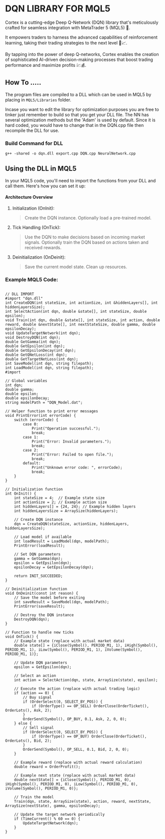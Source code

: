 # DQN LIBRARY FOR MQL5
Cortex is a cutting-edge Deep Q-Network (DQN) library that's meticulously crafted for seamless integration with MetaTrader 5 (MQL5) 🚀. 

It empowers traders to harness the advanced capabilities of reinforcement learning, taking their trading strategies to the next level 🚀📈. 

By tapping into the power of deep Q-networks, Cortex enables the creation of sophisticated AI-driven decision-making processes that boost trading performance and maximize profits 💹💰.


## How To .....
The program files are compiled to a DLL which can be used in MQL5 by placing in `MQL5/Libraries` folder. 

Incase you want to edit the library for optimization purposes you are free to tinker just remember to build so that you get your DLL file.
The NN has several optimization methods but the 'Adam' is used by default. Since it is hard coded, you would have to change that in the DQN.cpp file then recompile the DLL for use.

### Build Command for DLL
`g++ -shared -o dqn.dll export.cpp DQN.cpp NeuralNetwork.cpp`

## Using the DLL in MQL5
In your MQL5 code, you'll need to import the functions from your DLL and call them. Here's how you can set it up:

#### Architecture Overview
1. Initialization (OnInit):
    > Create the DQN instance.
    > Optionally load a pre-trained model.

2. Tick Handling (OnTick):
    > Use the DQN to make decisions based on incoming market signals.
    > Optionally train the DQN based on actions taken and received rewards.

3. Deinitialization (OnDeinit):
    > Save the current model state.
    > Clean up resources.


### Example MQL5 Code:

```

// DLL IMPORT
#import "dqn.dll"
int CreateDQN(int stateSize, int actionSize, int &hiddenLayers[], int hiddenLayersSize);
int SelectAction(int dqn, double &state[], int stateSize, double epsilon);
void Train(int dqn, double &state[], int stateSize, int action, double reward, double &nextState[], int nextStateSize, double gamma, double epsilonDecay);
void UpdateTargetNetwork(int dqn);
void DestroyDQN(int dqn);
double GetGamma(int dqn);
double GetEpsilon(int dqn);
double GetEpsilonDecay(int dqn);
double GetQNetLoss(int dqn);
double GetTargetNetLoss(int dqn);
int SaveModel(int dqn, string filepath);
int LoadModel(int dqn, string filepath);
#import

// Global variables
int dqn;
double gamma;
double epsilon;
double epsilonDecay;
string modelPath = "DQN_Model.dat";

// Helper function to print error messages
void PrintError(int errorCode) {
    switch (errorCode) {
        case 0:
            Print("Operation successful.");
            break;
        case 1:
            Print("Error: Invalid parameters.");
            break;
        case 2:
            Print("Error: Failed to open file.");
            break;
        default:
            Print("Unknown error code: ", errorCode);
            break;
    }
}

// Initialization function
int OnInit() {
    int stateSize = 4;  // Example state size
    int actionSize = 2; // Example action size
    int hiddenLayers[] = {24, 24}; // Example hidden layers
    int hiddenLayersSize = ArraySize(hiddenLayers);

    // Create DQN instance
    dqn = CreateDQN(stateSize, actionSize, hiddenLayers, hiddenLayersSize);

    // Load model if available
    int loadResult = LoadModel(dqn, modelPath);
    PrintError(loadResult);

    // Set DQN parameters
    gamma = GetGamma(dqn);
    epsilon = GetEpsilon(dqn);
    epsilonDecay = GetEpsilonDecay(dqn);

    return INIT_SUCCEEDED;
}

// Deinitialization function
void OnDeinit(const int reason) {
    // Save the model before exiting
    int saveResult = SaveModel(dqn, modelPath);
    PrintError(saveResult);

    // Destroy the DQN instance
    DestroyDQN(dqn);
}

// Function to handle new ticks
void OnTick() {
    // Example state (replace with actual market data)
    double state[] = {iClose(Symbol(), PERIOD_M1, 1), iHigh(Symbol(), PERIOD_M1, 1), iLow(Symbol(), PERIOD_M1, 1), iVolume(Symbol(), PERIOD_M1, 1)};
    
    // Update DQN parameters
    epsilon = GetEpsilon(dqn);

    // Select an action
    int action = SelectAction(dqn, state, ArraySize(state), epsilon);

    // Execute the action (replace with actual trading logic)
    if (action == 0) {
        // Buy signal
        if (OrderSelect(0, SELECT_BY_POS)) {
            if (OrderType() == OP_SELL) OrderClose(OrderTicket(), OrderLots(), Ask, 2);
        }
        OrderSend(Symbol(), OP_BUY, 0.1, Ask, 2, 0, 0);
    } else {
        // Sell signal
        if (OrderSelect(0, SELECT_BY_POS)) {
            if (OrderType() == OP_BUY) OrderClose(OrderTicket(), OrderLots(), Bid, 2);
        }
        OrderSend(Symbol(), OP_SELL, 0.1, Bid, 2, 0, 0);
    }

    // Example reward (replace with actual reward calculation)
    double reward = OrderProfit();

    // Example next state (replace with actual market data)
    double nextState[] = {iClose(Symbol(), PERIOD_M1, 0), iHigh(Symbol(), PERIOD_M1, 0), iLow(Symbol(), PERIOD_M1, 0), iVolume(Symbol(), PERIOD_M1, 0)};

    // Train the model
    Train(dqn, state, ArraySize(state), action, reward, nextState, ArraySize(nextState), gamma, epsilonDecay);

    // Update the target network periodically
    if (TimeCurrent() % 60 == 0) {
        UpdateTargetNetwork(dqn);
    }
}


```

### 